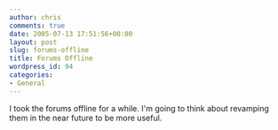 ```yaml
---
author: chris
comments: true
date: 2005-07-13 17:51:56+00:00
layout: post
slug: forums-offline
title: Forums Offline
wordpress_id: 94
categories:
- General
---
```


I took the forums offline for a while. I'm going to think about revamping them in the near future to be more useful.

